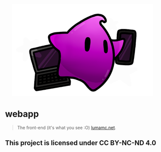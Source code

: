 <p align="center">
  <a href="https://lumamc.net">
    <img src="https://github.com/LumaLibre/artwork/blob/master/lumas/styled/CrossplatformLuma.png?raw=true" alt="Luma" width="" height="300">
  </a>
</p>

# webapp

> The front-end (it's what you see :O) [lumamc.net](https://lumamc.net).

## This project is licensed under CC BY-NC-ND 4.0

